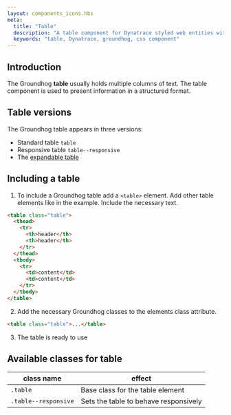 ```yaml
---
layout: components_icons.hbs
meta:
  title: "Table"
  description: "A table component for Dynatrace styled web entities with css and markup examples."
  keywords: "table, Dynatrace, groundhog, css component"
---
```



## Introduction
The Groundhog **table** usually holds multiple columns of text. The table component is used to present  information in a structured format.


## Table versions
The Groundhog table appears in three versions:

* Standard table `table`
* Responsive table `table--responsive`
* The [expandable table](../table-expandable/)


## Including a table
1. To include a Groundhog table add a `<table>` element. Add other table elements like in the example. Include the necessary text.
```html
<table class="table">
  <thead>
    <tr>
      <th>header</th>
      <th>header</th>
    </tr>
  </thead>
  <tbody>
    <tr>
      <td>content</td>
      <td>content</td>
    </tr>
  </tbody>
</table>
```
2. Add the necessary Groundhog classes to the elements class attribute.
```html
<table class="table">...</table>
```
3. The table is ready to use


## Available classes for table
| class name | effect |
|------------|--------|
| `.table` | Base class for the table element |
| `.table--responsive` | Sets the table to behave responsively |
